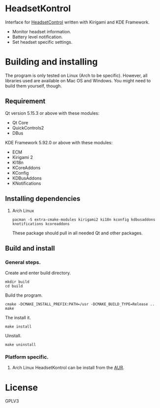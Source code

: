 # HeadsetKontrol
Interface for [HeadsetControl](https://github.com/Sapd/HeadsetControl) written with Kirigami and KDE Framework.

* Monitor headset information.
* Battery level notification.
* Set headset specific settings.

# Building and installing
The program is only tested on Linux (Arch to be specific). However, all libraries used are available on Mac OS and Windows. You might need to build them yourself, though.

## Requirement
Qt version 5.15.3 or above with these modules:

* Qt Core
* QuickControls2
* DBus

KDE Framework 5.92.0 or above with these modules:

* ECM
* Kirigami 2
* KI18n
* KCoreAddons
* KConfig
* KDBusAddons
* KNotifications

## Installing dependencies
1. Arch Linux

   ```
   pacman -S extra-cmake-modules kirigami2 ki18n kconfig kdbusaddons knotifications kcoreaddons
   ```

   These package should pull in all needed Qt and other packages.


## Build and install
### General steps.
Create and enter build directory.

```
mkdir build
cd build
```

Build the program.

```
cmake -DCMAKE_INSTALL_PREFIX:PATH=/usr -DCMAKE_BUILD_TYPE=Release ..
make
```

The install it.

```
make install
```

Uinstall.

```
make uninstall
```
### Platform specific.
1. Arch Linux
   HeadsetKontrol can be install from the [AUR]().

# License
GPLV3
